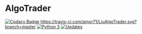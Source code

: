 # AlgoTrader
[![Codacy Badge](https://api.codacy.com/project/badge/Grade/7140b8d048f442869fcd0b744a8200cc)](https://app.codacy.com/manual/amor71/AlgoTrader?utm_source=github.com&utm_medium=referral&utm_content=amor71/AlgoTrader&utm_campaign=Badge_Grade_Dashboard)
https://travis-ci.com/amor71/LiuAlgoTrader.svg?branch=master
[![Python 3](https://pyup.io/repos/github/amor71/AlgoTrader/python-3-shield.svg)](https://pyup.io/repos/github/amor71/AlgoTrader/)
[![Updates](https://pyup.io/repos/github/amor71/AlgoTrader/shield.svg)](https://pyup.io/repos/github/amor71/AlgoTrader/)

